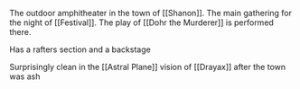 The outdoor amphitheater in the town of [[Shanon]]. The main gathering for the night of [[Festival]]. The play of [[Dohr the Murderer]] is performed there.

Has a rafters section and a backstage

Surprisingly clean in the [[Astral Plane]] vision of [[Drayax]] after the town was ash